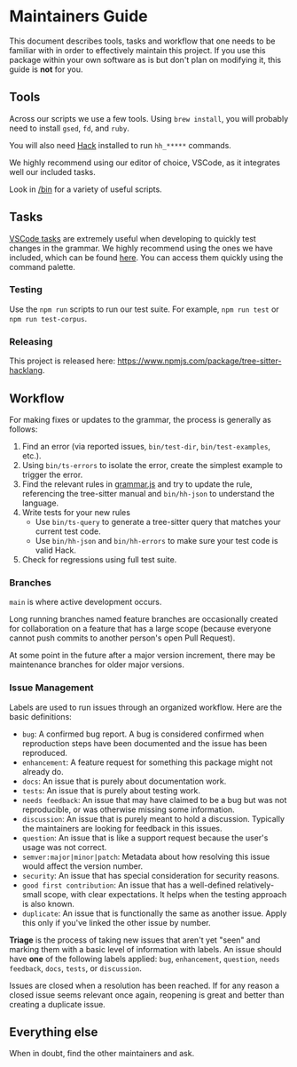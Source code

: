 # Maintainers Guide

This document describes tools, tasks and workflow that one needs to be familiar with in order to effectively maintain
this project. If you use this package within your own software as is but don't plan on modifying it, this guide is
**not** for you.

## Tools

Across our scripts we use a few tools. Using `brew install`, you will probably need to install `gsed`, `fd`, and `ruby`.

You will also need [Hack](https://docs.hhvm.com/hack/getting-started/getting-started) installed to run `hh_*****` commands.

We highly recommend using our editor of choice, VSCode, as it integrates well our included tasks.

Look in [/bin](/bin) for a variety of useful scripts.

## Tasks

[VSCode tasks](https://code.visualstudio.com/docs/editor/tasks) are extremely useful when developing to quickly test changes in the grammar. We highly recommend using the ones we have included, which can be found [here](/.vscode/tasks.json). You can access them quickly using the command palette.

### Testing

Use the `npm run` scripts to run our test suite. For example, `npm run test` or `npm run test-corpus`. 

### Releasing

This project is released here: https://www.npmjs.com/package/tree-sitter-hacklang.

## Workflow

For making fixes or updates to the grammar, the process is generally as follows:

1. Find an error (via reported issues, `bin/test-dir`, `bin/test-examples`, etc.).
1. Using `bin/ts-errors` to isolate the error, create the simplest example to trigger the error.
1. Find the relevant rules in [grammar.js](/grammar.js) and try to update the rule, referencing the tree-sitter manual and `bin/hh-json` to understand the language.
1. Write tests for your new rules
   - Use `bin/ts-query` to generate a tree-sitter query that matches your current test code.
   - Use `bin/hh-json` and `bin/hh-errors` to make sure your test code is valid Hack.
1. Check for regressions using full test suite.

<!-- ### Versioning and Tags

> Does this project use semver? What does the numbering system look like? Are releases tagged in git? -->

### Branches

`main` is where active development occurs.

Long running branches named feature branches are occasionally created for collaboration on a feature that has a large scope (because everyone cannot push commits to another person's open Pull Request).

At some point in the future after a major version increment, there may be maintenance branches
for older major versions.

### Issue Management

Labels are used to run issues through an organized workflow. Here are the basic definitions:

*  `bug`: A confirmed bug report. A bug is considered confirmed when reproduction steps have been
   documented and the issue has been reproduced.
*  `enhancement`: A feature request for something this package might not already do.
*  `docs`: An issue that is purely about documentation work.
*  `tests`: An issue that is purely about testing work.
*  `needs feedback`: An issue that may have claimed to be a bug but was not reproducible, or was otherwise missing some information.
*  `discussion`: An issue that is purely meant to hold a discussion. Typically the maintainers are looking for feedback in this issues.
*  `question`: An issue that is like a support request because the user's usage was not correct.
*  `semver:major|minor|patch`: Metadata about how resolving this issue would affect the version number.
*  `security`: An issue that has special consideration for security reasons.
*  `good first contribution`: An issue that has a well-defined relatively-small scope, with clear expectations. It helps when the testing approach is also known.
*  `duplicate`: An issue that is functionally the same as another issue. Apply this only if you've linked the other issue by number.


**Triage** is the process of taking new issues that aren't yet "seen" and marking them with a basic
level of information with labels. An issue should have **one** of the following labels applied:
`bug`, `enhancement`, `question`, `needs feedback`, `docs`, `tests`, or `discussion`.

Issues are closed when a resolution has been reached. If for any reason a closed issue seems
relevant once again, reopening is great and better than creating a duplicate issue.

## Everything else

When in doubt, find the other maintainers and ask.
